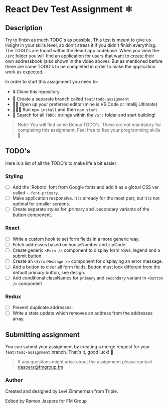 # React Dev Test Assignment ⚛️

## Description
Try to finish as much TODO's as possible. This test is meant to give us insight in your skills level, so don't stress it if you didn't finish everything. The TODO's are found within the React app codebase. When you view the `/src` folder you will find an application for users that want to create their own addressbook (also shown in the video above). But as mentioned before there are some TODO's to be completed in order to make the application work as expected.

In order to start this assignment you need to:
- ⬇️ Clone this repository
- 🌲 Create a separate branch called `feat/todo-assignment`
- 👨‍💻 Open up your preferred editor (mine is VS Code or Intellij Ultimate)
- 🏃🏻‍♂️ Run `npm install` and then `npm start`
- 🔎  Search for all `TODO:` strings within the `/src` folder and start building!

> Note: You will find some Bonus TODO's. These are not mandatory for completing this assignment. Feel free to flex your programming skills 💪

## TODO's 
Here is a list of all the TODO's to make life a bit easier:

### Styling
- [ ] Add the 'Roboto' font from Google fonts and add it as a global CSS var called `--font-primary`.
- [ ] Make application responsive. It is already for the most part, but it is not optimal for smaller screens.
- [ ] Create separate styles for .primary and .secondary variants of the button component.

### React
- [ ] Write a custom hook to set form fields in a more generic way.
- [ ] Fetch addresses based on houseNumber and zipCode.
- [ ] Create generic `<Form />` component to display form rows, legend and a submit button.
- [ ] Create an `<ErrorMessage />` component for displaying an error message.
- [ ] Add a button to clear all form fields. Button must look different from the default primary button, see design.
- [ ] Add conditional classNames for `primary` and `secondary` variant in `<Button />` component

### Redux
- [ ] Prevent duplicate addresses.
- [ ] Write a state update which removes an address from the addresses array.

## Submitting assignment
You can submit your assignment by creating a merge request for your `feat/todo-assignment` branch. That's it, good luck! 🚀

> If any questions might arise about the assignment please contact rjaspers@fmgroup.fm

### Author
Created and designed by Levi Zimmerman from Triple.

Edited by Ramon Jaspers for FM Group


